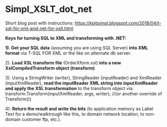 # Simpl_XSLT_dot_net

Short blog post with instructions: https://kpitsimpl.blogspot.com/2018/04/t-sql-for-xml-and-net-for-xslt.html

**Keys for turning SQL to XML and transforming with .NET:**

**1). Get your SQL data** (assuming you are using SQL Server) **into XML format** via T-SQL FOR XML or the like on alternate db server.

2). **Load XSL transform file** (OrderXform.xsl) **into a new XslCompiledTransform object (transform)**

3). Using a StringWriter (writer), StringReader (inputReader) and XmlReader (inputXmlReader), **read the inputReader XML string into
inputXmlReader and apply the XSL transformation** to the transform object via: transform.Transform(inputXmlReader, args, writer); //(or another override of Transform())

4). **Return the result and write the bits** (to application memory as Label Text for a demo/walktrough like this, to domain network location, to non-domain customer ftp, etc.).

